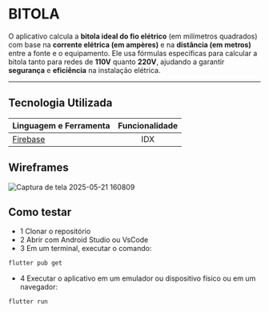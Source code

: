 # BITOLA



O aplicativo calcula a **bitola ideal do fio elétrico** (em milímetros quadrados) com base na **corrente elétrica (em ampères)** e na **distância (em metros)** entre a fonte e o equipamento. Ele usa fórmulas específicas para calcular a bitola tanto para redes de **110V** quanto **220V**, ajudando a garantir **segurança** e **eficiência** na instalação elétrica.

---

## Tecnologia Utilizada

| Linguagem e Ferramenta  | Funcionalidade |
| ------------- |:-------------:|
| [Firebase](https://studio.firebase.google.com/) | IDX    |

## Wireframes

![Captura de tela 2025-05-21 160809](https://github.com/user-attachments/assets/56c7ae63-2a53-42e6-a6ec-bfac23607674)


## Como testar
- 1 Clonar o repositório
- 2 Abrir com Android Studio ou VsCode
- 3 Em um terminal, executar o comando:
```bash
flutter pub get
```
- 4 Executar o aplicativo em um emulador ou dispositivo físico ou em um navegador:
```bash
flutter run
```